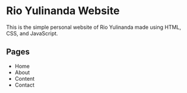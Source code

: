 # Rio Yulinanda Website

This is the simple personal website of Rio Yulinanda made using HTML, CSS, and JavaScript.

## Pages

- Home
- About
- Content
- Contact
